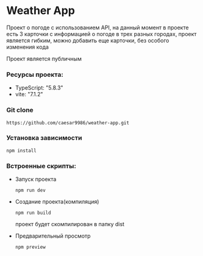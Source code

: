 # Weather App

Проект о погоде с использованием API, на данный момент в проекте есть 3 карточки с информацией о погоде в трех разных городах, проект является гибким, можно добавить еще карточки, без особого изменения кода

Проект является публичным

### Ресурсы проекта:

* TypeScript: "5.8.3"
* vite: "7.1.2"

### Git clone

```
https://github.com/caesar9986/weather-app.git
```

### Установка зависимости

```
npm install
```

### Встроенные скрипты:

* Запуск проекта
    ```
    npm run dev
    ```
* Создание проекта(компиляция)
    ```
    npm run build
    ```

    проект будет скомпилирован в папку dist

* Предварительный просмотр
    ```
    npm preview
    ```